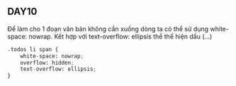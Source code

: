 ## DAY10

Để làm cho 1 đoạn văn bản không cần xuống dòng ta có thể sử dụng white-space: nowrap. Kết hợp với text-overflow: ellipsis thể thể hiện dấu (...)

```python
.todos li span {
    white-space: nowrap;
    overflow: hidden;
    text-overflow: ellipsis;
}
```

